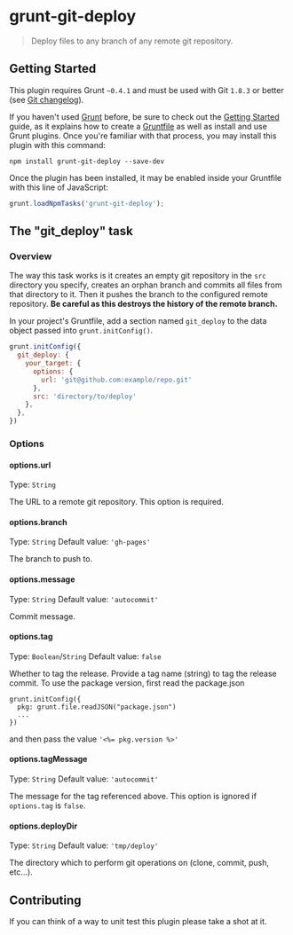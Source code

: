 # grunt-git-deploy

> Deploy files to any branch of any remote git repository.

## Getting Started
This plugin requires Grunt `~0.4.1` and must be used with Git `1.8.3` or better (see [Git changelog](https://github.com/git/git/blob/master/Documentation/RelNotes/1.8.3.txt#L155-L156)).

If you haven't used [Grunt](http://gruntjs.com/) before, be sure to check out the [Getting Started](http://gruntjs.com/getting-started) guide, as it explains how to create a [Gruntfile](http://gruntjs.com/sample-gruntfile) as well as install and use Grunt plugins. Once you're familiar with that process, you may install this plugin with this command:

```shell
npm install grunt-git-deploy --save-dev
```

Once the plugin has been installed, it may be enabled inside your Gruntfile with this line of JavaScript:

```js
grunt.loadNpmTasks('grunt-git-deploy');
```

## The "git_deploy" task

### Overview
The way this task works is it creates an empty git repository in the `src` directory you specify, creates an orphan branch and commits all files from that directory to it. Then it pushes the branch to the configured remote repository. **Be careful as this destroys the history of the remote branch.**

In your project's Gruntfile, add a section named `git_deploy` to the data object passed into `grunt.initConfig()`.

```js
grunt.initConfig({
  git_deploy: {
    your_target: {
      options: {
        url: 'git@github.com:example/repo.git'
      },
      src: 'directory/to/deploy'
    },
  },
})
```

### Options

#### options.url
Type: `String`

The URL to a remote git repository. This option is required.

#### options.branch
Type: `String`
Default value: `'gh-pages'`

The branch to push to.

#### options.message
Type: `String`
Default value: `'autocommit'`

Commit message.

#### options.tag
Type: `Boolean`/`String`
Default value: `false`

Whether to tag the release. Provide a tag name (string) to tag the release commit. To use the package version, first 
read the package.json 

    grunt.initConfig({
      pkg: grunt.file.readJSON("package.json")
      ...
    })
    
and then pass the value `'<%= pkg.version %>'`

#### options.tagMessage
Type: `String`
Default value: `'autocommit'`

The message for the tag referenced above. This option is ignored if `options.tag` is `false`.

#### options.deployDir
Type: `String`
Default value: `'tmp/deploy'`

The directory which to perform git operations on (clone, commit, push, etc...).

## Contributing
If you can think of a way to unit test this plugin please take a shot at it.
